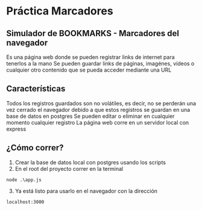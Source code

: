 # Práctica Marcadores

## Simulador de BOOKMARKS - Marcadores del navegador
Es una página web donde se pueden registrar links de internet para tenerlos a la mano
Se pueden guardar links de páginas, imagénes, vídeos o cualquier otro contenido que se pueda acceder mediante una URL

## Características
Todos los registros guardados son no volátiles, es decir, no se perderán una vez cerrado el navegador debido a que estos registros se guardan en una base de datos en postgres
Se pueden editar o eliminar en cualquier momento cualquier registro
La página web corre en un servidor local con express

## ¿Cómo correr?
1. Crear la base de datos local con postgres usando los scripts
2. En el root del proyecto correr en la terminal 
```
node .\app.js
```
3. Ya está listo para usarlo en el navegador con la dirección
```
localhost:3000
```
